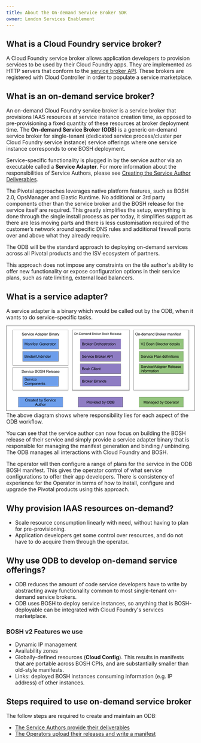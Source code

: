 ```yaml
---
title: About the On-demand Service Broker SDK
owner: London Services Enablement
---
```


## <a id="cf-broker"></a>What is a Cloud Foundry service broker?

A Cloud Foundry service broker allows application developers to provision services to be used by their Cloud Foundry apps. They are implemented as HTTP servers that conform to the [service broker API](http://docs.cloudfoundry.org/services/api.html). These brokers are registered with Cloud Controller in order to populate a service marketplace.

## <a id="odb"></a>What is an on-demand service broker?

An on-demand Cloud Foundry service broker is a service broker that provisions IAAS resources at service instance creation time, as opposed to pre-provisioning a fixed quantity of these resources at broker deployment time. The **On-demand Service Broker (ODB)** is a generic on-demand service broker for single-tenant (dedicated service process/cluster per Cloud Foundry service instance) service offerings where one service instance corresponds to one BOSH deployment.

Service-specific functionality is plugged in by the service author via an executable called a **Service Adapter**. For more information about the responsibilities of Service Authors, please see [Creating the Service Author Deliverables](creating.html).

The Pivotal approaches leverages native platform features, such as BOSH 2.0, OpsManager and Elastic Runtime. No additional or 3rd party components other than the service broker and the BOSH release for the service itself are required. This greatly simplifies the setup, everything is done through the single install process as per today, it simplifies support as there are less moving parts and there is less customisation required of the customer’s network around specific DNS rules and additional firewall ports over and above what they already require.

The ODB will be the standard approach to deploying on-demand services across all Pivotal products and the ISV ecosystem of partners.

This approach does not impose any constraints on the tile author's ability to offer new functionality or expose configuration options in their service plans, such as rate limiting, external load balancers.

## <a id="adapter"></a>What is a service adapter?

A service adapter is a binary which would be called out by the ODB, when it wants to do service-specific tasks.

![responsibility-diagram](img/responsibility-diagram.png)
The above diagram shows where responsibility lies for each aspect of the ODB workflow.

You can see that the service author can now focus on building the BOSH release of their service and simply provide a service adapter binary that is responsible for managing the manifest generation and binding / unbinding. The ODB manages all interactions with Cloud Foundry and BOSH.

The operator will then configure a range of plans for the service in the ODB BOSH manifest. This gives the operator control of what service configurations to offer their app developers. There is consistency of experience for the Operator in terms of how to install, configure and upgrade the Pivotal products using this approach.

## <a id="why-od"></a>Why provision IAAS resources on-demand?

* Scale resource consumption linearly with need, without having to plan for pre-provisioning.
* Application developers get some control over resources, and do not have to do acquire them through the operator.

## <a id="why-use-odb"></a>Why use ODB to develop on-demand service offerings?

* ODB reduces the amount of code service developers have to write by abstracting away functionality common to most single-tenant on-demand service brokers.
* ODB uses BOSH to deploy service instances, so anything that is BOSH-deployable can be integrated with Cloud Foundry's services marketplace.

### <a id="bosh-v2"></a>BOSH v2 Features we use

* Dynamic IP management
* Availability zones
* Globally-defined resources (**Cloud Config**). This results in manifests that are portable across BOSH CPIs, and are substantially smaller than old-style manifests.
* Links: deployed BOSH instances consuming information (e.g. IP address) of other instances.

## <a id="steps"></a>Steps required to use on-demand service broker

The follow steps are required to create and maintain an ODB:

* [The Service Authors provide their deliverables](creating.html)
* [The Operators upload their releases and write a manifest](operating.html)
